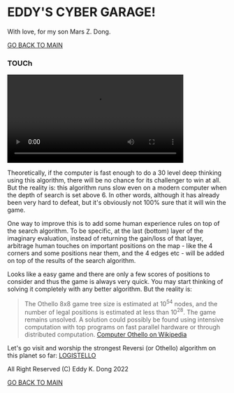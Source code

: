 # EDDY'S CYBER GARAGE!

With love, for my son Mars Z. Dong.

[GO BACK TO MAIN](index.md)

### TOUCh

<video width="80%" controls>
  <source src="img/touch/getintouch.mp4" type="video/mp4">
  Your browser does not support the video tag.
</video>

Theoretically, if the computer is fast enough to do a 30 level deep thinking using this algorithm, there will be no chance for its challenger to win at all. But the reality is: this algorithm runs slow even on a modern computer when the depth of search is set above 6. In other words, although it has already been very hard to defeat, but it's obviously not 100% sure that it will win the game.

One way to improve this is to add some human experience rules on top of the search algorithm. To be specific, at the last (bottom) layer of the imaginary evaluation, instead of returning the gain/loss of that layer, arbitrage human touches on important positions on the map - like the 4 corners and some positions near them, and the 4 edges etc - will be added on top of the results of the search algorithm.

Looks like a easy game and there are only a few scores of positions to consider and thus the game is always very quick. You may start thinking of solving it completely with any better algorithm. But the reality is:

>The Othello 8x8 game tree size is estimated at 10<sup>54</sup> nodes, and the number of legal positions is estimated at less than 10<sup>28</sup>. The game remains unsolved. A solution could possibly be found using intensive computation with top programs on fast parallel hardware or through distributed computation.
[Computer Othello on Wikipedia](https://en.wikipedia.org/wiki/Computer_Othello)

Let's go visit and worship the strongest Reversi (or Othello) algorithm on this planet so far:
[LOGISTELLO](https://skatgame.net/mburo/log.html)

All Right Reserved (C) Eddy K. Dong 2022

[GO BACK TO MAIN](index.md)